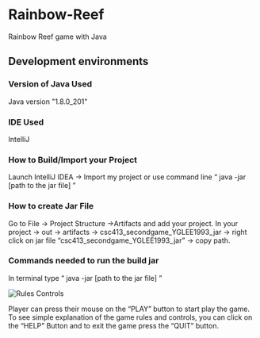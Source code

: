 # Rainbow-Reef
Rainbow Reef game with Java

## Development environments 

### Version of Java Used 

Java version "1.8.0_201"

### IDE Used 	

IntelliJ

### How to Build/Import your Project
Launch IntelliJ IDEA -> Import my project or use command line “ java -jar [path to the jar file] ”

### How to create Jar File

Go to File -> Project Structure ->Artifacts and add your project. 
In your project -> out -> artifacts -> csc413_secondgame_YGLEE1993_jar -> right click on jar file “csc413_secondgame_YGLEE1993_jar” -> copy path. 

### Commands needed to run the build jar

In terminal type “ java -jar [path to the jar file] ”


![Rules Controls](https://user-images.githubusercontent.com/37914951/74408448-4c3ce780-4de9-11ea-98c0-0ecbdfdee280.png)

Player can press their mouse on the “PLAY” button to start play the game. 
To see simple explanation of the game rules and controls, you can click on the “HELP” Button and to exit the game press the “QUIT” button. 





